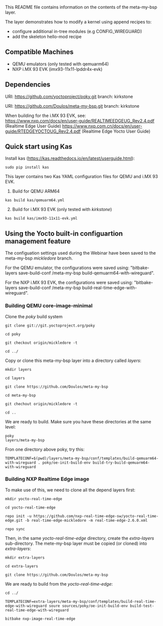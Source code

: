 This README file contains information on the contents of the meta-my-bsp layer.

 The layer demonstrates how to modify a kernel using append recipes to:
 + configure additional in-tree modules (e.g CONFIG_WIREGUARD)
 + add the skeleton hello-mod recipe

## Compatible Machines
+ QEMU emulators (only tested with qemuarm64)
+ NXP i.MX 93 EVK (imx93-11x11-lpddr4x-evk)

## Dependencies

  URI: https://github.com/yoctoproject/poky.git
  branch: kirkstone

  URI: https://github.com/Doulos/meta-my-bsp.git 
  branch: kirkstone

  When building for the i.MX 93 EVK, see:
  https://www.nxp.com/docs/en/user-guide/REALTIMEEDGEUG_Rev2.4.pdf (Realtime Edge User Guide)
  https://www.nxp.com.cn/docs/en/user-guide/RTEDGEYOCTOUG_Rev2.4.pdf (Realtime Edge Yocto User Guide)



## Quick start using Kas

Install kas (https://kas.readthedocs.io/en/latest/userguide.html):
```shell
sudo pip install kas
```

This layer contains two Kas YAML configuration files for QEMU and i.MX 93 EVK.

1. Build for QEMU ARM64
```shell
kas build kas/qemuarm64.yml
```

2. Build for i.MX 93 EVK (only tested with *kirkstone*)
```shell
kas build kas/imx93-11x11-evk.yml 
```

## Using the Yocto built-in configuartion management feature
The configuation settings used during the Webinar have been saved to the meta-my-bsp *mickledore* branch.

For the QEMU emulator, the configurations were saved using:
 "bitbake-layers save-build-conf <PATH TO>/meta-my-bsp build-qemuarm64-with-wireguard".


For the NXP i.MX 93 EVK, the configurations were saved using:
 "bitbake-layers save-build-conf <PATH TO>/meta-my-bsp build-real-time-edge-with-wireguard".


### Building QEMU core-image-minimal

Clone the *poky* build system 

```shell
git clone git://git.yoctoproject.org/poky

cd poky

git checkout origin/mickledore -t

cd ../

```

Copy or clone this meta-my-bsp layer into a directory called *layers*:

```shell
mkdir layers

cd layers

git clone https://github.com/Doulos/meta-my-bsp

cd meta-my-bsp

git chechout origin/mickledore -t

cd ..
```
We are ready to build. Make sure you have these directories at the same level:

```shell
poky
layers/meta-my-bsp
```
Fron one directory above poky, try this:

```shell
TEMPLATECONF=$(pwd)/layers/meta-my-bsp/conf/templates/build-qemuarm64-with-wireguard . poky/oe-init-build-env build-try-build-qemuarm64-with-wireguard
```

### Building NXP Realtime Edge image

To make use of this, we need to clone all the depend layers first:

```shell
mkdir yocto-real-time-edge

cd yocto-real-time-edge

repo init -u https://github.com/nxp-real-time-edge-sw/yocto-real-time-edge.git -b real-time-edge-mickledore -m real-time-edge-2.6.0.xml

repo sync
```

Then, in the same *yocto-real-time-edge* directory, create the *extra-layers* sub-directory.
The mete-my-bsp layer must be copied (or cloned) into *extra-layers*:
```shell
mkdir extra-layers

cd extra-layers

git clone https://github.com/Doulos/meta-my-bsp
```

We are ready to build from the *yocto-real-time-edge*:
```shell
cd ../

TEMPLATECONF=extra-layers/meta-my-bsp/conf/templates/build-real-time-edge-with-wireguard soure sources/poky/oe-init-build-env build-test-real-time-edge-with-wireguard

bitbake nxp-image-real-time-edge
``` 


